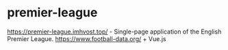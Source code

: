 # premier-league
https://premier-league.imhvost.top/ - Single-page application of the English Premier League. https://www.football-data.org/ + Vue.js
